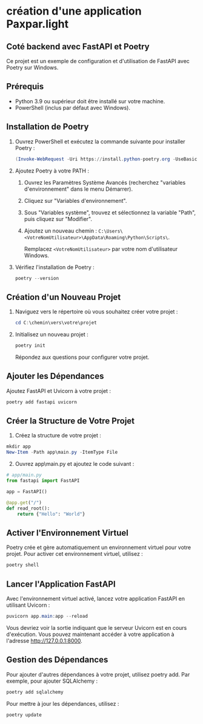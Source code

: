 # création d'une application Paxpar.light
## Coté backend avec FastAPI et Poetry

Ce projet est un exemple de configuration et d'utilisation de FastAPI avec Poetry sur Windows.

## Prérequis

- Python 3.9 ou supérieur doit être installé sur votre machine.
- PowerShell (inclus par défaut avec Windows).

## Installation de Poetry

1. Ouvrez PowerShell et exécutez la commande suivante pour installer Poetry :

    ```powershell
    (Invoke-WebRequest -Uri https://install.python-poetry.org -UseBasicParsing).Content | python -
    ```

2. Ajoutez Poetry à votre PATH :

    1. Ouvrez les Paramètres Système Avancés (recherchez "variables d'environnement" dans le menu Démarrer).
    2. Cliquez sur "Variables d'environnement".
    3. Sous "Variables système", trouvez et sélectionnez la variable "Path", puis cliquez sur "Modifier".
    4. Ajoutez un nouveau chemin : `C:\Users\<VotreNomUtilisateur>\AppData\Roaming\Python\Scripts\`.
   
       Remplacez `<VotreNomUtilisateur>` par votre nom d'utilisateur Windows.

3. Vérifiez l'installation de Poetry :

    ```powershell
    poetry --version
    ```

## Création d'un Nouveau Projet

1. Naviguez vers le répertoire où vous souhaitez créer votre projet :

    ```powershell
    cd C:\chemin\vers\votre\projet
    ```

2. Initialisez un nouveau projet :

    ```powershell
    poetry init
    ```

    Répondez aux questions pour configurer votre projet.

## Ajouter les Dépendances

Ajoutez FastAPI et Uvicorn à votre projet :

```powershell
poetry add fastapi uvicorn
```
## Créer la Structure de Votre Projet
1. Créez la structure de votre projet :

```powershell
mkdir app
New-Item -Path app\main.py -ItemType File

```
2. Ouvrez app\main.py et ajoutez le code suivant :

```python
# app/main.py
from fastapi import FastAPI

app = FastAPI()

@app.get("/")
def read_root():
    return {"Hello": "World"}


```
## Activer l'Environnement Virtuel

Poetry crée et gère automatiquement un environnement virtuel pour votre projet. Pour activer cet environnement virtuel, utilisez :

```powershell
poetry shell

```
## Lancer l'Application FastAPI
Avec l'environnement virtuel activé, lancez votre application FastAPI en utilisant Uvicorn :
```powershell
puvicorn app.main:app --reload


```
Vous devriez voir la sortie indiquant que le serveur Uvicorn est en cours d'exécution. Vous pouvez maintenant accéder à votre application à l'adresse http://127.0.0.1:8000.
## Gestion des Dépendances
Pour ajouter d'autres dépendances à votre projet, utilisez poetry add. Par exemple, pour ajouter SQLAlchemy :
```powershell
poetry add sqlalchemy

```
Pour mettre à jour les dépendances, utilisez :

```powershell
poetry update

```
